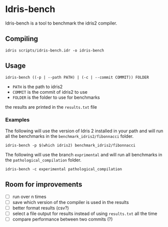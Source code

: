 # Idris-bench

Idris-bench is a tool to benchmark the idris2 compiler.

## Compiling

```
idris scripts/idris-bench.idr -o idris-bench
```

## Usage

```
idris-bench ((-p | --path PATH) | (-c | --commit COMMIT)) FOLDER
```

- `PATH` is the path to idris2
- `COMMIT` is the commit of idris2 to use
- `FOLDER` is the folder to use for benchmarks

the results are printed in the `results.txt` file

### Examples


The following will use the version of Idris 2 installed in your path and will 
run all the benchmarks in the `benchmark_idris2/fibonnacci` folder.

```
idris-bench -p $(which idris2) benchmark_idris2/fibonnacci
```


The following will use the branch `exprimental` and will run all benchmarks
in the `pathological_compilation` folder.

```
idris-bench -c experimental pathological_compilation
```

## Room for improvements

- [ ] run over n times 
- [ ] save which version of the compiler is used in the results
- [ ] better format results (csv?)
- [ ] select a file output for results instead of using `results.txt` all the time
- [ ] compare performance between two commits (?)
